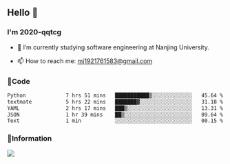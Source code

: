 ## Hello 👋


### I'm 2020-qqtcg

- 🔭 I’m currently studying software engineering at Nanjing University. 
<!-- - 🌱 I’m currently learning MLsys and -->
<!-- - 👯 I’m looking to collaborate on ... -->
<!-- - 🤔 I’m looking for help with ... -->
<!-- - 💬 Ask me about ... -->
- 📫 How to reach me: mj1921761583@gmail.com
<!-- - 😄 Pronouns: ... -->
<!-- - ⚡ Fun fact: ... -->

### 🌱Code
<!--START_SECTION:waka-->

```txt
Python             7 hrs 51 mins   ███████████▒░░░░░░░░░░░░░   45.64 %
textmate           5 hrs 22 mins   ███████▓░░░░░░░░░░░░░░░░░   31.18 %
YAML               2 hrs 17 mins   ███▒░░░░░░░░░░░░░░░░░░░░░   13.31 %
JSON               1 hr 39 mins    ██▒░░░░░░░░░░░░░░░░░░░░░░   09.64 %
Text               1 min           ░░░░░░░░░░░░░░░░░░░░░░░░░   00.15 %
```

<!--END_SECTION:waka-->

### 💬Information
![](https://github-readme-stats.vercel.app/api?username=2020-qqtcg&theme=buefy&hide_border=false)


<!-- <div align="center"> <img src="https://github-readme-activity-graph.vercel.app/graph?username=2020-qqtcg&theme=minimal" /> </div> -->


